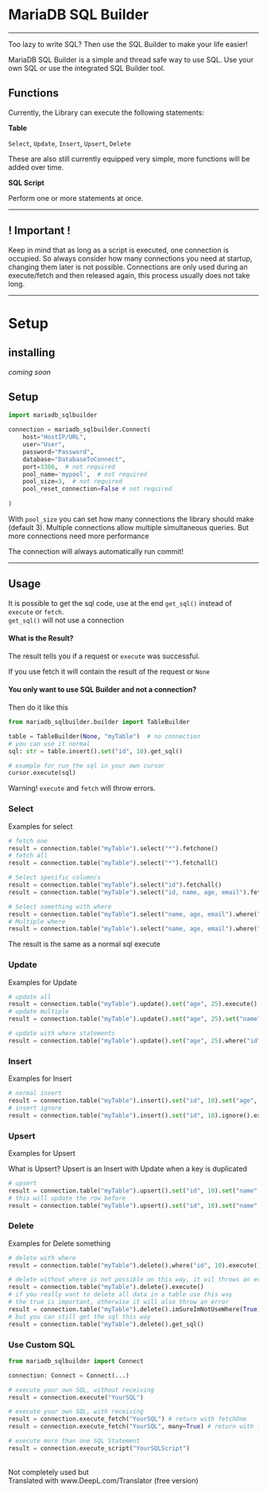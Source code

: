 # MariaDB SQL Builder

-----

Too lazy to write SQL? Then use the SQL Builder to make your life easier!

MariaDB SQL Builder is a simple and thread safe way to use SQL.
Use your own SQL or use the integrated SQL Builder tool.

## Functions

Currently, the Library can execute the following statements:

**Table**

`Select`, `Update`, `Insert`, `Upsert`, `Delete`

These are also still currently equipped very simple, more functions will be added over time.

**SQL Script**

Perform one or more statements at once.

----

## ! Important !
Keep in mind that as long as a script is executed, one connection is occupied. 
So always consider how many connections you need at startup, changing them later 
is not possible. Connections are only used during an execute/fetch and then released 
again, this process usually does not take long.

----
 
# Setup

## installing

*coming soon*

## Setup

````python
import mariadb_sqlbuilder

connection = mariadb_sqlbuilder.Connect(
    host="HostIP/URL",
    user="User",
    password="Password",
    database="DatabaseToConnect",
    port=3306,  # not required
    pool_name='mypool',  # not required
    pool_size=3,  # not required
    pool_reset_connection=False # not required
    
)
````

With `pool_size` you can set how many connections the library should make (default 3). 
Multiple connections allow multiple simultaneous queries. But more connections need more performance

The connection will always automatically run commit!

---

## Usage

It is possible to get the sql code, use at the end ``get_sql()`` instead of `execute` or `fetch`.<br>
``get_sql()`` will not use a connection

#### What is the Result?
The result tells you if a request or ``execute`` was successful.

If you use fetch it will contain the result of the request or ``None`` 

#### You only want to use SQL Builder and not a connection?

Then do it like this

````python
from mariadb_sqlbuilder.builder import TableBuilder

table = TableBuilder(None, "myTable")  # no connection
# you can use it normal
sql: str = table.insert().set("id", 10).get_sql()

# example for run the sql in your own cursor
cursor.execute(sql)
````

Warning! `execute` and `fetch` will throw errors. 


### Select

Examples for select

```python
# fetch one
result = connection.table("myTable").select("*").fetchone()
# fetch all
result = connection.table("myTable").select("*").fetchall()

# Select specific column/s
result = connection.table("myTable").select("id").fetchall()
result = connection.table("myTable").select("id, name, age, email").fetchall()

# Select something with where
result = connection.table("myTable").select("name, age, email").where("age", 25).fetchall()
# Multiple where
result = connection.table("myTable").select("name, age, email").where("age", 25).where("name", "Helgo").fetchall()
```

The result is the same as a normal sql execute

### Update

Examples for Update

```python
# update all
result = connection.table("myTable").update().set("age", 25).execute()
# update multiple
result = connection.table("myTable").update().set("age", 25).set("name", "Helgo").execute()

# update with where statements
result = connection.table("myTable").update().set("age", 25).where("id", 10).execute()

```

### Insert

Examples for Insert

```python
# normal insert
result = connection.table("myTable").insert().set("id", 10).set("age", 25).set("Name", "Helgo").execute()
# insert ignore
result = connection.table("myTable").insert().set("id", 10).ignore().execute()

```

### Upsert

Examples for Upsert

What is Upsert? Upsert is an Insert with Update when a key is duplicated

```python
# upsert
result = connection.table("myTable").upsert().set("id", 10).set("name", "Helgo").execute()
# this will update the row before
result = connection.table("myTable").upsert().set("id", 10).set("name", "Helgo the Hero").execute()
```

### Delete

Examples for Delete something

```python
# delete with where
result = connection.table("myTable").delete().where("id", 10).execute()

# delete without where is not possible on this way, it wil throws an error
result = connection.table("myTable").delete().execute()
# if you really want to delete all data in a table use this way
# the true is important, otherwise it will also throw an error
result = connection.table("myTable").delete().imSureImNotUseWhere(True).execute()
# but you can still get the sql this way
result = connection.table("myTable").delete().get_sql()
```

### Use Custom SQL

````python
from mariadb_sqlbuilder import Connect

connection: Connect = Connect(...)

# execute your own SQL, without receiving
result = connection.execute("YourSQL")

# execute your own SQL, with receiving
result = connection.execute_fetch("YourSQL") # return with fetchOne
result = connection.execute_fetch("YourSQL", many=True) # return with fetchMany

# execute more than one SQL Statement
result = connection.execute_script("YourSQLScript")

````

<br>
Not completely used but <br>
Translated with www.DeepL.com/Translator (free version)